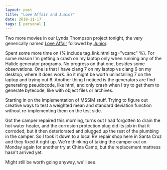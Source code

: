 ```yaml
---
layout: post
title: "Love Affair and Junior"
date: 2018-11-17
tags: [ personal ]
---
```


Two more movies in our Lynda Thompson project tonight, the very generically
named [Love Affair](https://en.wikipedia.org/wiki/Love_Affair_%281994_film%29)
followed by [Junior](https://en.wikipedia.org/wiki/Junior_%281994_film%29).

Spent some more time on {% include tag_link.html tag="vcsmc" %}. For some reason
I'm getting a crash on my laptop only when running any of the Halide generator
programs. No progress on that one, besides some observations. One is that I have
clang 7 on my laptop vs clang 6 on my desktop, where it does work. So it might
be worth uninstalling 7 on the laptop and trying out 6. Another thing I noticed
is the generators are find generating pseudocode, like html, and only crash
when I try to get them to generate bytecode, like with object files or archives.

Starting in on the implementation of MSSIM stuff. Trying to figure out creative
ways to test a weighted mean and standard deviation function without
re-implementing them on the test side.

Got the camper repaired this morning, turns out I had forgotten to drain the
hot water heater, and the corrosion protection plug did its job in that it
corroded, but it then deteriorated and plugged up the rest of the plumbing in
the camper. So I took it down to a local RV repair shop here in Santa Cruz and
they fixed it right up. We're thinking of taking the camper out on Monday again
for another try at China Camp, but the replacement mattress hasn't arrived yet.

Might still be worth going anyway, we'll see.

